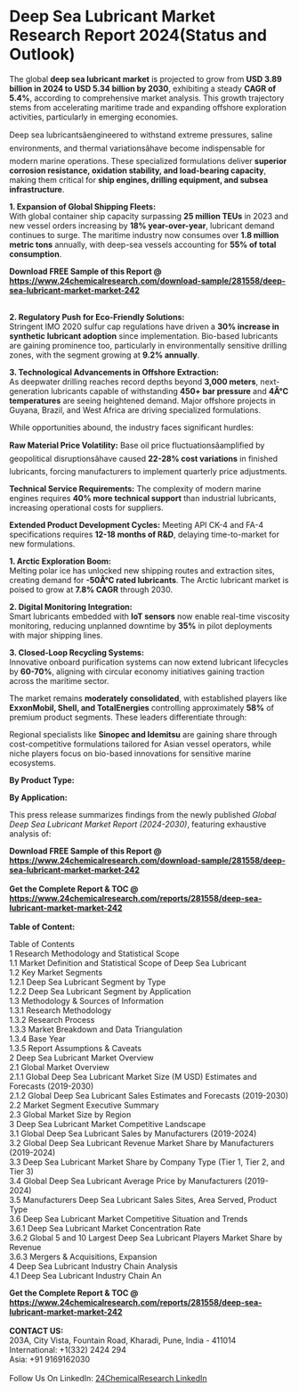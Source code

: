 <h1>Deep Sea Lubricant Market Research Report 2024(Status and Outlook)</h1><p>The global <strong>deep sea lubricant market</strong> is projected to grow from <strong>USD 3.89 billion in 2024 to USD 5.34 billion by 2030</strong>, exhibiting a steady <strong>CAGR of 5.4%</strong>, according to comprehensive market analysis. This growth trajectory stems from accelerating maritime trade and expanding offshore exploration activities, particularly in emerging economies.</p><p>Deep sea lubricantsâengineered to withstand extreme pressures, saline environments, and thermal variationsâhave become indispensable for modern marine operations. These specialized formulations deliver <strong>superior corrosion resistance, oxidation stability, and load-bearing capacity</strong>, making them critical for <strong>ship engines, drilling equipment, and subsea infrastructure</strong>.</p><p><strong>1. Expansion of Global Shipping Fleets:</strong><br>
With global container ship capacity surpassing <strong>25 million TEUs</strong> in 2023 and new vessel orders increasing by <strong>18% year-over-year</strong>, lubricant demand continues to surge. The maritime industry now consumes over <strong>1.8 million metric tons</strong> annually, with deep-sea vessels accounting for <strong>55% of total consumption</strong>.</p><div><b>Download FREE Sample of this Report @ 
            <a href="https://www.24chemicalresearch.com/download-sample/281558/deep-sea-lubricant-market-market-242">
            https://www.24chemicalresearch.com/download-sample/281558/deep-sea-lubricant-market-market-242</a></b></div><br><p><strong>2. Regulatory Push for Eco-Friendly Solutions:</strong><br>
Stringent IMO 2020 sulfur cap regulations have driven a <strong>30% increase in synthetic lubricant adoption</strong> since implementation. Bio-based lubricants are gaining prominence too, particularly in environmentally sensitive drilling zones, with the segment growing at <strong>9.2% annually</strong>.</p><p><strong>3. Technological Advancements in Offshore Extraction:</strong><br>
As deepwater drilling reaches record depths beyond <strong>3,000 meters</strong>, next-generation lubricants capable of withstanding <strong>450+ bar pressure</strong> and <strong>4Â°C temperatures</strong> are seeing heightened demand. Major offshore projects in Guyana, Brazil, and West Africa are driving specialized formulations.</p><p>While opportunities abound, the industry faces significant hurdles:</p><p><strong>Raw Material Price Volatility:</strong> Base oil price fluctuationsâamplified by geopolitical disruptionsâhave caused <strong>22-28% cost variations</strong> in finished lubricants, forcing manufacturers to implement quarterly price adjustments.</p><p><strong>Technical Service Requirements:</strong> The complexity of modern marine engines requires <strong>40% more technical support</strong> than industrial lubricants, increasing operational costs for suppliers.</p><p><strong>Extended Product Development Cycles:</strong> Meeting API CK-4 and FA-4 specifications requires <strong>12-18 months of R&amp;D</strong>, delaying time-to-market for new formulations.</p><p><strong>1. Arctic Exploration Boom:</strong><br>
Melting polar ice has unlocked new shipping routes and extraction sites, creating demand for <strong>-50Â°C rated lubricants</strong>. The Arctic lubricant market is poised to grow at <strong>7.8% CAGR</strong> through 2030.</p><p><strong>2. Digital Monitoring Integration:</strong><br>
Smart lubricants embedded with <strong>IoT sensors</strong> now enable real-time viscosity monitoring, reducing unplanned downtime by <strong>35%</strong> in pilot deployments with major shipping lines.</p><p><strong>3. Closed-Loop Recycling Systems:</strong><br>
Innovative onboard purification systems can now extend lubricant lifecycles by <strong>60-70%</strong>, aligning with circular economy initiatives gaining traction across the maritime sector.</p><p>The market remains <strong>moderately consolidated</strong>, with established players like <strong>ExxonMobil, Shell, and TotalEnergies</strong> controlling approximately <strong>58%</strong> of premium product segments. These leaders differentiate through:</p><p>Regional specialists like <strong>Sinopec and Idemitsu</strong> are gaining share through cost-competitive formulations tailored for Asian vessel operators, while niche players focus on bio-based innovations for sensitive marine ecosystems.</p><p><strong>By Product Type:</strong></p><p><strong>By Application:</strong></p><p>This press release summarizes findings from the newly published <em>Global Deep Sea Lubricant Market Report (2024-2030)</em>, featuring exhaustive analysis of:</p><div><b>Download FREE Sample of this Report @ 
            <a href="https://www.24chemicalresearch.com/download-sample/281558/deep-sea-lubricant-market-market-242">
            https://www.24chemicalresearch.com/download-sample/281558/deep-sea-lubricant-market-market-242</a></b></div><br><div><b>Get the Complete Report & TOC @ 
            <a href="https://www.24chemicalresearch.com/reports/281558/deep-sea-lubricant-market-market-242">
            https://www.24chemicalresearch.com/reports/281558/deep-sea-lubricant-market-market-242</a></b></div><br>
            <b>Table of Content:</b><p>Table of Contents<br />
 1 Research Methodology and Statistical Scope<br />
 1.1 Market Definition and Statistical Scope of Deep Sea Lubricant<br />
 1.2 Key Market Segments<br />
 1.2.1 Deep Sea Lubricant Segment by Type<br />
 1.2.2 Deep Sea Lubricant Segment by Application<br />
 1.3 Methodology & Sources of Information<br />
 1.3.1 Research Methodology<br />
 1.3.2 Research Process<br />
 1.3.3 Market Breakdown and Data Triangulation<br />
 1.3.4 Base Year<br />
 1.3.5 Report Assumptions & Caveats<br />
 2 Deep Sea Lubricant Market Overview<br />
 2.1 Global Market Overview<br />
 2.1.1 Global Deep Sea Lubricant Market Size (M USD) Estimates and Forecasts (2019-2030)<br />
 2.1.2 Global Deep Sea Lubricant Sales Estimates and Forecasts (2019-2030)<br />
 2.2 Market Segment Executive Summary<br />
 2.3 Global Market Size by Region<br />
 3 Deep Sea Lubricant Market Competitive Landscape<br />
 3.1 Global Deep Sea Lubricant Sales by Manufacturers (2019-2024)<br />
 3.2 Global Deep Sea Lubricant Revenue Market Share by Manufacturers (2019-2024)<br />
 3.3 Deep Sea Lubricant Market Share by Company Type (Tier 1, Tier 2, and Tier 3)<br />
 3.4 Global Deep Sea Lubricant Average Price by Manufacturers (2019-2024)<br />
 3.5 Manufacturers Deep Sea Lubricant Sales Sites, Area Served, Product Type<br />
 3.6 Deep Sea Lubricant Market Competitive Situation and Trends<br />
 3.6.1 Deep Sea Lubricant Market Concentration Rate<br />
 3.6.2 Global 5 and 10 Largest Deep Sea Lubricant Players Market Share by Revenue<br />
 3.6.3 Mergers & Acquisitions, Expansion<br />
 4 Deep Sea Lubricant Industry Chain Analysis<br />
 4.1 Deep Sea Lubricant Industry Chain An</p><div><b>Get the Complete Report & TOC @ 
            <a href="https://www.24chemicalresearch.com/reports/281558/deep-sea-lubricant-market-market-242">
            https://www.24chemicalresearch.com/reports/281558/deep-sea-lubricant-market-market-242</a></b></div><br><b>CONTACT US:</b><br>
            203A, City Vista, Fountain Road, Kharadi, Pune, India - 411014<br>
            International: +1(332) 2424 294<br>
            Asia: +91 9169162030 <br><br>
            Follow Us On LinkedIn: <a href="https://www.linkedin.com/company/24chemicalresearch/">24ChemicalResearch LinkedIn</a>